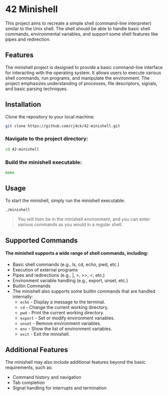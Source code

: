 # 42 Minishell
This project aims to recreate a simple shell (command-line interpreter) similar to the Unix shell. The shell should be able to handle basic shell commands, environmental variables, and support some shell features like pipes and redirection.

## Features
The minishell project is designed to provide a basic command-line interface for interacting with the operating system. It allows users to execute various shell commands, run programs, and manipulate the environment. The project emphasizes understanding of processes, file descriptors, signals, and basic parsing techniques.

## Installation
Clone the repository to your local machine:
```bash
git clone https://github.com/cj4ck/42-minishell.git
```
### Navigate to the project directory:
```bash
cd 42-minishell
```
### Build the minishell executable:
```go
make
```
## Usage
To start the minishell, simply run the minishell executable:
```bash
./minishell
```
> You will then be in the minishell environment, and you can enter various commands as you would in a regular shell.

## Supported Commands
#### The minishell supports a wide range of shell commands, including:
* Basic shell commands (e.g., ls, cd, echo, pwd, etc.)
* Execution of external programs
* Pipes and redirections (e.g., |, >, >>, <, etc.)
* Environment variable handling (e.g., export, unset, etc.)
* Builtin Commands
* The minishell also supports some builtin commands that are handled internally:
	- `echo` - Display a message to the terminal.
	- `cd` - Change the current working directory.
	- `pwd` - Print the current working directory.
	- `export` - Set or modify environment variables.
	- `unset` - Remove environment variables.
	- `env` - Show the list of environment variables.
	- `exit` - Exit the minishell.

## Additional Features
The minishell may also include additional features beyond the basic requirements, such as:
* Command history and navigation
* Tab completion
* Signal handling for interrupts and termination
